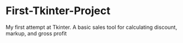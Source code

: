 # First-Tkinter-Project
My first attempt at Tkinter. A basic sales tool for calculating discount, markup, and gross profit
